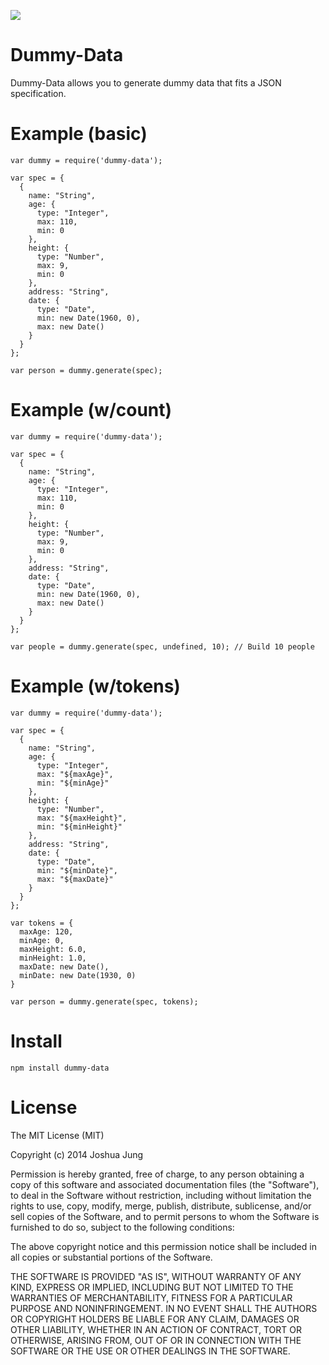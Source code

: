 ![](https://nodei.co/npm/dummy-data.png?downloads=True&stars=True)

Dummy-Data
==========

Dummy-Data allows you to generate dummy data that fits a JSON specification.

Example (basic)
===============

    var dummy = require('dummy-data');

    var spec = {
      {
        name: "String",
        age: {
          type: "Integer",
          max: 110,
          min: 0
        },
        height: {
          type: "Number",
          max: 9,
          min: 0
        },
        address: "String",
        date: {
          type: "Date",
          min: new Date(1960, 0),
          max: new Date()
        }
      }
    };

    var person = dummy.generate(spec);
    
Example (w/count)
=================

    var dummy = require('dummy-data');

    var spec = {
      {
        name: "String",
        age: {
          type: "Integer",
          max: 110,
          min: 0
        },
        height: {
          type: "Number",
          max: 9,
          min: 0
        },
        address: "String",
        date: {
          type: "Date",
          min: new Date(1960, 0),
          max: new Date()
        }
      }
    };

    var people = dummy.generate(spec, undefined, 10); // Build 10 people

Example (w/tokens)
==================

    var dummy = require('dummy-data');

    var spec = {
      {
        name: "String",
        age: {
          type: "Integer",
          max: "${maxAge}",
          min: "${minAge}"
        },
        height: {
          type: "Number",
          max: "${maxHeight}",
          min: "${minHeight}"
        },
        address: "String",
        date: {
          type: "Date",
          min: "${minDate}",
          max: "${maxDate}"
        }
      }
    };

    var tokens = {
      maxAge: 120,
      minAge: 0,
      maxHeight: 6.0,
      minHeight: 1.0,
      maxDate: new Date(),
      minDate: new Date(1930, 0)
    }
    
    var person = dummy.generate(spec, tokens);



Install
=======

    npm install dummy-data

License
=======

The MIT License (MIT)

Copyright (c) 2014 Joshua Jung

Permission is hereby granted, free of charge, to any person obtaining a copy
of this software and associated documentation files (the "Software"), to deal
in the Software without restriction, including without limitation the rights
to use, copy, modify, merge, publish, distribute, sublicense, and/or sell
copies of the Software, and to permit persons to whom the Software is
furnished to do so, subject to the following conditions:

The above copyright notice and this permission notice shall be included in all
copies or substantial portions of the Software.

THE SOFTWARE IS PROVIDED "AS IS", WITHOUT WARRANTY OF ANY KIND, EXPRESS OR
IMPLIED, INCLUDING BUT NOT LIMITED TO THE WARRANTIES OF MERCHANTABILITY,
FITNESS FOR A PARTICULAR PURPOSE AND NONINFRINGEMENT. IN NO EVENT SHALL THE
AUTHORS OR COPYRIGHT HOLDERS BE LIABLE FOR ANY CLAIM, DAMAGES OR OTHER
LIABILITY, WHETHER IN AN ACTION OF CONTRACT, TORT OR OTHERWISE, ARISING FROM,
OUT OF OR IN CONNECTION WITH THE SOFTWARE OR THE USE OR OTHER DEALINGS IN THE
SOFTWARE.
